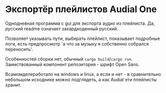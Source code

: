 # Экспортёр плейлистов Audial One

Однодневная программа с gui для экспорта аудио из плейлиста. Да, русский readme
означает захардкоденный русский.

Позволяет указывать пути, выбирать плейлист, показывает подробные логи, есть
предпросмотр 'а что за музыку я собственно собрался переносить'.

Особенностей сборки нет, обычный `cargo build`/`cargo run`. Заимствованный
компонент репозитория - шрифт Open Sans.

Всамомделеработало на windows и linux, а если и нет - в сравнительно небольшом
исходнике можно подглядеть, а как Audial эти плейлисты хранит.
